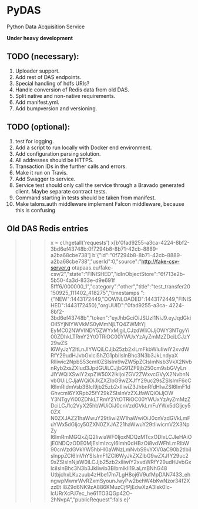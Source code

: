 PyDAS
=====
Python Data Acquisition Service

**Under heavy development**

## TODO (necessary):
1. Uploader support.
1. Add rest of DAS endpoints.
1. Special handling of hdfs URIs?
1. Handle conversion of Redis data from old DAS.
1. Split native and non-native requirements.
1. Add manifest.yml.
1. Add bumpversion and versioning.

## TODO (optional):
1. test for logging.
1. Add a script to run locally with Docker end environment.
1. Add configuration parsing solution.
1. All addresses should be HTTPS.
1. Transaction IDs in the further calls and errors.
1. Make it run on Travis.
1. Add Swagger to service.
1. Service test should only call the service through a Bravado generated client. Maybe separate contract tests.
1. Command starting in tests should be taken from manifest.
1. Make talons.auth middleware implement Falcon middleware, because this is confusing

## Old DAS Redis entries
>>> x = cl.hgetall('requests')
>>> x[b'0fad9255-a3ca-4224-8bf2-3bd6ef43748b:0f7294b8-8b71-42cb-8889-a2ba68cbe738']
b'{"id":"0f7294b8-8b71-42cb-8889-a2ba68cbe738","userId":0,"source":"http://fake-csv-server.g
otapaas.eu/fake-csv/2","state":"FINISHED","idInObjectStore":"6f713e2b-5b50-4a3d-833e-d9e691f
5fff6/000000_1","category":"other","title":"test_transfer20150925_111402_418275","timestamps
":{"NEW":1443172449,"DOWNLOADED":1443172449,"FINISHED":1443172450},"orgUUID":"0fad9255-a3ca-
4224-8bf2-3bd6ef43748b","token":"eyJhbGciOiJSUzI1NiJ9.eyJqdGkiOiI5YjNlYWVkMS0yMmNjLTQ4ZWMtYj
EyMC02NWVlNDY5ZWYxMjgiLCJzdWIiOiJjOWY3NTgyYi00ZDhkLTRmY2YtOTRiOC00YWUxYzAyZmMzZDciLCJzY29wZS
I6WyJzY2ltLnJlYWQiLCJjb25zb2xlLmFkbWluIiwiY2xvdWRfY29udHJvbGxlci5hZG1pbiIsInBhc3N3b3JkLndyaX
RlIiwic2NpbS53cml0ZSIsIm9wZW5pZCIsImNsb3VkX2NvbnRyb2xsZXIud3JpdGUiLCJjbG91ZF9jb250cm9sbGVyLn
JlYWQiXSwiY2xpZW50X2lkIjoiZGV2ZWxvcGVyX2NvbnNvbGUiLCJjaWQiOiJkZXZlbG9wZXJfY29uc29sZSIsImF6cC
I6ImRldmVsb3Blcl9jb25zb2xlIiwiZ3JhbnRfdHlwZSI6ImF1dGhvcml6YXRpb25fY29kZSIsInVzZXJfaWQiOiJjOW
Y3NTgyYi00ZDhkLTRmY2YtOTRiOC00YWUxYzAyZmMzZDciLCJ1c2VyX25hbWUiOiJ0cnVzdGVkLmFuYWx5dGljcy50ZX
N0ZXJAZ21haWwuY29tIiwiZW1haWwiOiJ0cnVzdGVkLmFuYWx5dGljcy50ZXN0ZXJAZ21haWwuY29tIiwicmV2X3NpZy
I6ImRmMGQxZjQ2IiwiaWF0IjoxNDQzMTcxODIxLCJleHAiOjE0NDQzODE0MjEsImlzcyI6Imh0dHBzOi8vdWFhLmRlbW
90cnVzdGVkYW5hbHl0aWNzLmNvbS9vYXV0aC90b2tlbiIsInppZCI6InVhYSIsImF1ZCI6WyJkZXZlbG9wZXJfY29uc2
9sZSIsInNjaW0iLCJjb25zb2xlIiwiY2xvdWRfY29udHJvbGxlciIsInBhc3N3b3JkIiwib3BlbmlkIl19.aLmBNhG48
UtbjchxLKuzuub4zHbe17m7LgH8oj6V9ufMpDAN7433_ehngwpMwnrWvRZxmSyounJwyPw2behW4bKwNzor34f2XzzEt
I8Z9d6NK9zA886KMuzCjfPjEdwXzA3Isk0Ic-lcURrXcPJ7ec_he61TO3QGp42O-2hNvpA","publicRequest":fals
e}'
